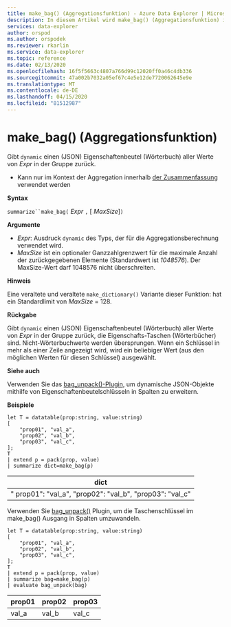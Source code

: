 ```yaml
---
title: make_bag() (Aggregationsfunktion) - Azure Data Explorer | Microsoft Docs
description: In diesem Artikel wird make_bag() (Aggregationsfunktion) in Azure Data Explorer beschrieben.
services: data-explorer
author: orspod
ms.author: orspodek
ms.reviewer: rkarlin
ms.service: data-explorer
ms.topic: reference
ms.date: 02/13/2020
ms.openlocfilehash: 16f5f5663c4807a766d99c12020ff0a46c4db336
ms.sourcegitcommit: 47a002b7032a05ef67c4e5e12de7720062645e9e
ms.translationtype: MT
ms.contentlocale: de-DE
ms.lasthandoff: 04/15/2020
ms.locfileid: "81512987"
---
```

# <a name="make_bag-aggregation-function"></a>make_bag() (Aggregationsfunktion)

Gibt `dynamic` einen (JSON) Eigenschaftenbeutel (Wörterbuch) aller Werte von *Expr* in der Gruppe zurück.

* Kann nur im Kontext der Aggregation innerhalb [der Zusammenfassung](summarizeoperator.md) verwendet werden

**Syntax**

`summarize``make_bag(` *Expr* `,` [ *MaxSize*]`)`

**Argumente**

* *Expr*: Ausdruck `dynamic` des Typs, der für die Aggregationsberechnung verwendet wird.
* *MaxSize* ist ein optionaler Ganzzahlgrenzwert für die maximale Anzahl der zurückgegebenen Elemente (Standardwert ist *1048576*). Der MaxSize-Wert darf 1048576 nicht überschreiten.

**Hinweis**

Eine veraltete und veraltete `make_dictionary()` Variante dieser Funktion: hat ein Standardlimit von *MaxSize* = 128.

**Rückgabe**

Gibt `dynamic` einen (JSON) Eigenschaftenbeutel (Wörterbuch) aller Werte von *Expr* in der Gruppe zurück, die Eigenschafts-Taschen (Wörterbücher) sind.
Nicht-Wörterbuchwerte werden übersprungen.
Wenn ein Schlüssel in mehr als einer Zeile angezeigt wird, wird ein beliebiger Wert (aus den möglichen Werten für diesen Schlüssel) ausgewählt.

**Siehe auch**

Verwenden Sie das [bag_unpack()-Plugin,](bag-unpackplugin.md) um dynamische JSON-Objekte mithilfe von Eigenschaftenbeutelschlüsseln in Spalten zu erweitern. 

**Beispiele**

```kusto
let T = datatable(prop:string, value:string)
[
    "prop01", "val_a",
    "prop02", "val_b",
    "prop03", "val_c",
];
T
| extend p = pack(prop, value)
| summarize dict=make_bag(p)

```

|dict|
|----|
|" prop01": "val_a", "prop02": "val_b", "prop03": "val_c" |

Verwenden Sie [bag_unpack()](bag-unpackplugin.md) Plugin, um die Taschenschlüssel im make_bag() Ausgang in Spalten umzuwandeln. 

```kusto
let T = datatable(prop:string, value:string)
[
    "prop01", "val_a",
    "prop02", "val_b",
    "prop03", "val_c",
];
T
| extend p = pack(prop, value)
| summarize bag=make_bag(p)
| evaluate bag_unpack(bag) 

```

|prop01|prop02|prop03|
|---|---|---|
|val_a|val_b|val_c|